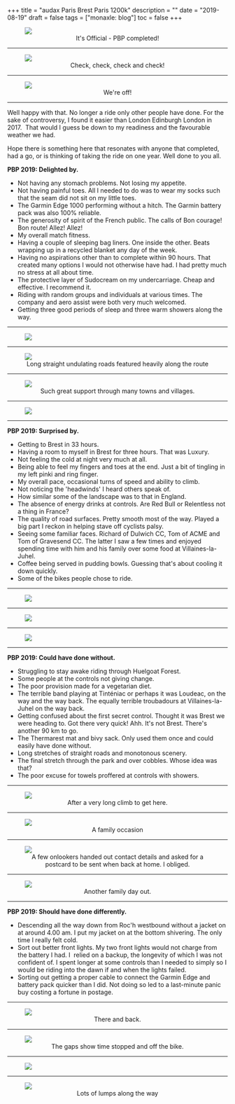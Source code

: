 +++
title = "audax  Paris Brest Paris 1200k"
description = ""
date = "2019-08-19"
draft = false
tags = ["monaxle: blog"]
toc = false
+++

<figure style="text-align: center">
  <img style="display:block;margin:auto" src="https://i.ibb.co/KxpwMwf5/paris-brest-paris-rfx32kvm-1.png"">
  <figcaption>It's Official - PBP completed! </figcaption>
</figure>


---

<figure style="text-align: center">
  <img style="display:block;margin:auto" src="https://i.ibb.co/TMRDJdZw/01-PBP-group-R-startline-800x600.png">
  <figcaption>Check, check, check and check!</figcaption>
</figure>

---


<figure style="text-align: center">
  <img style="display:block;margin:auto" src="https://i.ibb.co/fV9sc8mY/01-PBP-group-R-gates-of-rambouleit-800x595.png">
  <figcaption>We're off!</figcaption>
</figure>

---

Well happy with that. No longer a ride only other people have done. For the sake of controversy, I found it easier than London Edinburgh London in 2017.  That would I guess be down to my readiness and the favourable weather we had. 

Hope there is something here that resonates with anyone that completed, had a go,  or is thinking of taking the ride on one year. Well done to you all. 



**PBP 2019: Delighted by.**
* Not having any stomach problems. Not losing my appetite. 
* Not having painful toes. All I needed to do was to wear my socks such that the seam did not sit on my little toes. 
* The Garmin Edge 1000 performing without a hitch. The Garmin battery pack was also 100% reliable.
* The generosity of spirit of the French public. The calls of Bon courage! Bon route! Allez! Allez! 
* My overall match fitness. 
* Having a couple of sleeping bag liners. One inside the other. Beats wrapping up in a recycled blanket any day of the week.  
* Having no aspirations other than to complete within 90 hours. That created many options I would not otherwise have had. I had pretty much no stress at all about time. 
* The protective layer of Sudocream on my undercarriage. Cheap and effective. I recommend it. 
* Riding with random groups and individuals at various times. The company and aero assist were both very much welcomed.   
* Getting three good periods of sleep and three warm showers along the way.

---


<figure style="text-align: center">
  <img style="display:block;margin:auto" src="https://i.ibb.co/TxWMD9WN/03-PBP-statge-one-flag-man-800x798.jpg">
  <figcaption></figcaption>
</figure>

---


<figure style="text-align: center">
  <img style="display:block;margin:auto" src="https://i.ibb.co/nMWzFXG6/P1050420-v1-800x567.jpg">
  <figcaption>Long straight undulating roads featured heavily along the route</figcaption>
</figure>

---

<figure style="text-align: center">
  <img style="display:block;margin:auto" src="https://i.ibb.co/JWgDvkxb/P1050407-v1-800x487.jpg">
  <figcaption>Such great support through many towns and villages.</figcaption>
</figure>

---


<figure style="text-align: center">
  <img style="display:block;margin:auto" src="https://i.ibb.co/xtWm0fD2/P1050405-800x600.jpg">
  <figcaption></figcaption>
</figure>

---

**PBP 2019: Surprised by.**
* Getting to Brest in 33 hours.
* Having a room to myself in Brest for three hours. That was Luxury.  
* Not feeling the cold at night very much at all.  
* Being able to feel my fingers and toes at the end. Just a bit of tingling in my left pinki and ring finger. 
* My overall pace, occasional turns of speed and ability to climb. 
* Not noticing the 'headwinds' I heard others speak of. 
* How similar some of the landscape was to that in England.   
* The absence of energy drinks at controls. Are Red Bull or Relentless not a thing in France?  
* The quality of road surfaces. Pretty smooth most of the way. Played a big part I reckon in helping stave off cyclists palsy.
* Seeing some familiar faces. Richard of Dulwich CC, Tom of ACME and Tom of Gravesend CC. The latter I saw a few times and enjoyed spending time with him and his family over some food at Villaines-la-Juhel.
* Coffee being served in pudding bowls. Guessing that's about cooling it down quickly.
* Some of the bikes people chose to ride.

---

<figure style="text-align: center">
  <img style="display:block;margin:auto" src="https://i.ibb.co/1G2LwvCJ/P1050403-v1-800x800.jpg">
  <figcaption></figcaption>
</figure>

---

<figure style="text-align: center">
  <img style="display:block;margin:auto" src="https://i.ibb.co/rY4nK1T/51557009-800x800.png">
  <figcaption></figcaption>
</figure>

---


<figure style="text-align: center">
  <img style="display:block;margin:auto" src="https://i.ibb.co/yFnWzhHJ/51483317-v1-800x800.png">
  <figcaption></figcaption>
</figure>

---


**PBP 2019: Could have done without.**
* Struggling to stay awake riding through Huelgoat Forest.
* Some people at the controls not giving change.
* The poor provision made for a vegetarian diet.
* The terrible band playing at Tinténiac or perhaps it was Loudeac, on the way and the way back. The equally terrible troubadours at Villaines-la-Juhel on the way back. 
* Getting confused about the first secret control. Thought it was Brest we were heading to. Got there very quick! Ahh. It's not Brest. There's another 90 km to go.
* The Thermarest mat and bivy sack. Only used them once and could easily have done without. 
* Long stretches of straight roads and monotonous scenery. 
* The final stretch through the park and over cobbles. Whose idea was that?
* The poor excuse for towels proffered at controls with showers.

---
<figure style="text-align: center">
  <img style="display:block;margin:auto" src="https://i.ibb.co/9mZHCMVR/P1050384-P1050388-800x241.jpg">
  <figcaption>After a very long climb to get here.</figcaption>
</figure>
																																																			
---

<figure style="text-align: center">
  <img style="display:block;margin:auto" src="https://i.ibb.co/hJcpY00b/06-paul-rougue-800x588.png">
  <figcaption>A family occasion</figcaption>
</figure>

---


<figure style="text-align: center">
  <img style="display:block;margin:auto" src="https://i.ibb.co/YB55yzjL/05-PBPfamily-800x800.png">
  <figcaption>A few onlookers handed out contact details and asked for a postcard to be sent when back at home. I obliged.</figcaption>
</figure>

---
<figure style="text-align: center">
  <img style="display:block;margin:auto" src="https://i.ibb.co/SY5PVBb/04-PBP-Laurent-family-800x600.png">
  <figcaption>Another family day out.</figcaption>
</figure>

---

**PBP 2019: Should have done differently.**
* Descending all the way down from Roc'h westbound without a jacket on at around 4.00 am. I put my jacket on at the bottom shivering. The only time I really felt cold.  
* Sort out better front lights. My two front lights would not charge from the battery I had. I  relied on a backup, the longevity of which I was not confident of. I spent longer at some controls than I needed to simply so I would be riding into the dawn if and when the lights failed.  
* Sorting out getting a proper cable to connect the Garmin Edge and battery pack quicker than I did. Not doing so led to a last-minute panic buy costing a fortune in postage.   

 ---

<figure style="text-align: center">
  <img style="display:block;margin:auto" src="https://i.ibb.co/HTNgnDP1/map-800x526.jpg">
  <figcaption>There and back.</figcaption>
</figure>

---


<figure style="text-align: center">
  <img style="display:block;margin:auto" src="https://i.ibb.co/cSsC0wG6/speed-time-800x479.jpg">
  <figcaption>The gaps show time stopped and off the bike.</figcaption>
</figure>

---
<figure style="text-align: center">
  <img style="display:block;margin:auto" src="https://i.ibb.co/mry3rzp0/distance-time-640x382.jpg">
  <figcaption></figcaption>
</figure>

---


<figure style="text-align: center">
  <img style="display:block;margin:auto" src="https://i.ibb.co/1GsvXzpT/distance-altitude-640x382.jpg">
  <figcaption>Lots of lumps along the way</figcaption>
</figure>